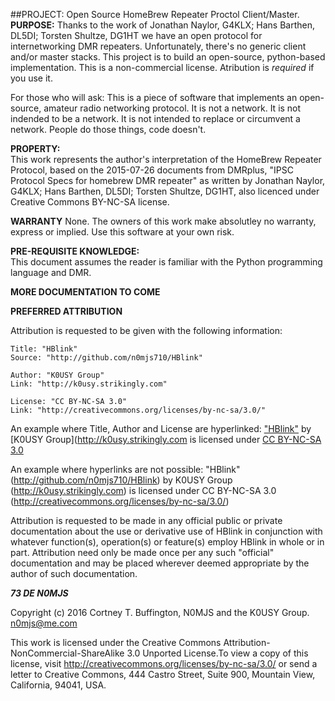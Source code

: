##PROJECT: Open Source HomeBrew Repeater Proctol Client/Master.
**PURPOSE:** Thanks to the work of Jonathan Naylor, G4KLX; Hans Barthen, DL5DI; Torsten Shultze, DG1HT we have an open protocol for internetworking DMR repeaters. Unfortunately, there's no generic client and/or master stacks. This project is to build an open-source, python-based implementation. This is a non-commercial license. Atribution is *required* if you use it.

For those who will ask: This is a piece of software that implements an open-source, amateur radio networking protocol. It is not a network. It is not indended to be a network. It is not intended to replace or circumvent a network. People do those things, code doesn't.
  
**PROPERTY:**  
This work represents the author's interpretation of the HomeBrew Repeater Protocol, based on the 2015-07-26 documents from DMRplus, "IPSC Protocol Specs for homebrew DMR repeater" as written by Jonathan Naylor, G4KLX; Hans Barthen, DL5DI; Torsten Shultze, DG1HT, also licenced under Creative Commons BY-NC-SA license.

**WARRANTY**
None. The owners of this work make absolutley no warranty, express or implied. Use this software at your own risk.

**PRE-REQUISITE KNOWLEDGE:**  
This document assumes the reader is familiar with the Python programming language and DMR.  


**MORE DOCUMENTATION TO COME**


**PREFERRED ATTRIBUTION**

Attribution is requested to be given with the following information:

    Title: "HBlink"
    Source: "http://github.com/n0mjs710/HBlink"

    Author: "K0USY Group"
    Link: "http://k0usy.strikingly.com"

    License: "CC BY-NC-SA 3.0"
    Link: "http://creativecommons.org/licenses/by-nc-sa/3.0/"

An example where Title, Author and License are hyperlinked:
  ["HBlink"](http://github.com/n0mjs710/HBlink) by [K0USY Group](http://k0usy.strikingly.com is licensed under [CC BY-NC-SA 3.0](http://creativecommons.org/licenses/by-nc-sa/3.0/)
    
An example where hyperlinks are not possible:
  "HBlink" (http://github.com/n0mjs710/HBlink) by K0USY Group (http://k0usy.strikingly.com) is licensed under CC BY-NC-SA 3.0 (http://creativecommons.org/licenses/by-nc-sa/3.0/)
    
Attribution is requested to be made in any official public or private documentation about the use or derivative use of HBlink in conjunction with whatever function(s), operation(s) or feature(s) employ HBlink in whole or in part. Attribution need only be made once per any such "official" documentation and may be placed wherever deemed appropriate by the author of such documentation.

***73 DE N0MJS***

Copyright (c) 2016 Cortney T. Buffington, N0MJS and the K0USY Group. n0mjs@me.com

This work is licensed under the Creative Commons Attribution-NonCommercial-ShareAlike
3.0 Unported License.To view a copy of this license, visit
http://creativecommons.org/licenses/by-nc-sa/3.0/ or send a letter to
Creative Commons, 444 Castro Street, Suite 900, Mountain View,
California, 94041, USA.
